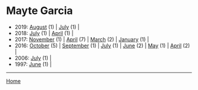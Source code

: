 # Mayte Garcia

  * 2019: 
      [August](./mayte-garcia-2019-08.md) (1) | 
      [July](./mayte-garcia-2019-07.md) (1) | 
  * 2018: 
      [July](./mayte-garcia-2018-07.md) (1) | 
      [April](./mayte-garcia-2018-04.md) (1) | 
  * 2017: 
      [November](./mayte-garcia-2017-11.md) (1) | 
      [April](./mayte-garcia-2017-04.md) (7) | 
      [March](./mayte-garcia-2017-03.md) (2) | 
      [January](./mayte-garcia-2017-01.md) (1) | 
  * 2016: 
      [October](./mayte-garcia-2016-10.md) (5) | 
      [September](./mayte-garcia-2016-09.md) (1) | 
      [July](./mayte-garcia-2016-07.md) (1) | 
      [June](./mayte-garcia-2016-06.md) (2) | 
      [May](./mayte-garcia-2016-05.md) (1) | 
      [April](./mayte-garcia-2016-04.md) (2) | 
  * 2006: 
      [July](./mayte-garcia-2006-07.md) (1) | 
  * 1997: 
      [June](./mayte-garcia-1997-06.md) (1) | 

----

[Home](../)

